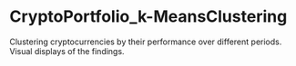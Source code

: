 # CryptoPortfolio_k-MeansClustering
Clustering cryptocurrencies by their performance over different periods. Visual displays of the findings.
